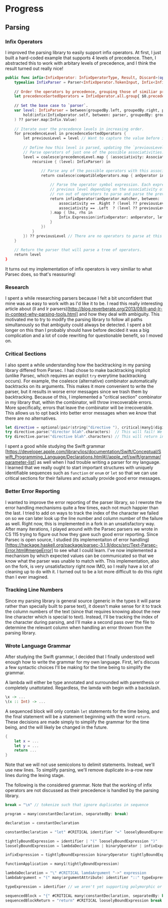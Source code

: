 # Progress

## Parsing

### Infix Operators

I improved the parsing library to easily support infix operators. At first, I just built a hard-coded example that supports 4 levels of precedence. Then, I abstracted this to work with arbitary levels of precedence, and I think the result turned out really nice!

```swift
public func infix<InfixOperator: InfixOperatorType, Result, Discard>(operatorType: InfixOperator.Type, between parser: Parser<InfixOperator.TokenInput, Result>, groupedBy: (left: Parser<InfixOperator.TokenInput, Discard>, right: Parser<InfixOperator.TokenInput, Discard>)) -> Parser<InfixOperator.TokenInput, Infix<InfixOperator, Result>> {
    typealias InfixParser = Parser<InfixOperator.TokenInput, Infix<InfixOperator, Result>>
    
    // Order the operators by precedence, grouping those of similiar precedence, and then further grouping by associativity.
    let precedenceSortedOperators = InfixOperator.all.group{ $0.precedence > $1.precedence }.map{ $0.groupBy { $0.associativity } }
    
    // Set the base case to `parser`.
    var level: InfixParser = between(groupedBy.left, groupedBy.right, parse:
        hold(infix(InfixOperator.self, between: parser, groupedBy: groupedBy))
    ) ?? parser.map(Infix.Value)
    
    // Iterate over the precedence levels in increasing order.
    for precedenceLevel in precedenceSortedOperators {
        let previousLevel = level // Want to capture the value before it changes.
        
        // Define how this level is parsed, updating the `previousLevel` variable for the subsequent iteration.
        // Parse operators of just one of the possible associativities.
        level = coalesce(precedenceLevel.map { (associativity: Associativity, compatibleOperators: [InfixOperator]) in
            recursive { (level: InfixParser) in
                
                // Parse any of the possible operators with this associativity and precedence.
                return coalesce(compatibleOperators.map { anOperator in

                    // Parse the operator symbol expression. Each expression will be either the same or
                    // previous level depending on the associativity of the operator. Eventually, we'll
                    // run out of operators to parse and parse the previous level regardless.
                    return infixOperator(anOperator.matcher, between:
                        associativity == .Right ? (level ?? previousLevel) : previousLevel,
                        associativity == .Left  ? (level ?? previousLevel) : previousLevel
                    ).map { lhs, rhs in
                        Infix.Expression(infixOperator: anOperator, left: lhs, right: rhs)
                    }
                })
            }
        }) ?? previousLevel // There are no operators to parse at this level, so parse the previous level.
    }
    
    // Return the parser that will parse a tree of operators.
    return level
}
```

It turns out my implementation of infix operators is very similiar to what Parsec does, so that's reassuring!

### Research

I spent a while researching parsers because I felt a bit unconfident that mine was as easy to work with as I'd like it to be. I read this really interesting article about (ll and lr parsers)[http://blog.reverberate.org/2013/09/ll-and-lr-in-context-why-parsing-tools.html] and how they deal with ambiguity. This motivated me to try to modify the parsing library to follow all paths simultanously so that ambiguity could always be detected. I spent a bit longer on this than I probably should have before decided it was a big complication and a lot of code rewriting for questionable benefit, so I moved on.

### Critical Sections

I also spent a while understanding how the backtracking in my parsing library differed from Parsec. I had chose to make backtracking implicit (unlike Parsec, which requires an explict `try` everytime backtracking occurs). For example, the coalesce (alternative) combinator automatically backtracks on its arguments. This makes it more convenient to write the parser, but it results in worse error messages since we trash them by backtracking. Because of this, I implemented a "critical section" combinator in my library that, within the combinator, will throw irrecoverable errors. More specifically, errors that leave the combinator will be irrecoverable. This allows us to opt back into better error messages when we *know* that there are no alternatives.

```swift
let directive = optional(pair(string("directive "), critical(many1(digit))).map(right).map{ Int(String($0))! })
try directive.parse("director blah".characters)  // This will fail! We failed out of a criticial section.
try directive.parse("directive blah".characters) // This will return in `nil` since we backtracked to `optional`.
```

I spent a good while studying the Swift grammar [https://developer.apple.com/library/ios/documentation/Swift/Conceptual/Swift_Programming_Language/Declarations.html#//apple_ref/swift/grammar/parameter-list] as well when I had trouble writing a parser for my language. I learned that we really ought to start important structures with uniquely identifiable sequences such as `function` or `enum` or `let` so that we can use critical sections for their failures and actually provide good error messages.

### Better Error Reporting

I wanted to improve the error reporting of the parser library, so I rewrote the error handling mechanisms quite a few times, each not much happier than the last. I tried to add on ways to track the index of the character we failed on so we can later look up the line number and column number of the failure as well. Right now, this is implemented in a fork in an unsatisfactory way. After many iterations, I played around with the Parsec parsers we wrote in CS 115 trying to figure out how they gave such good error reporting. Since Parsec is open source, I studied (its implementaiton of error handling)[https://hackage.haskell.org/package/parsec-3.1.9/docs/src/Text-Parsec-Error.html#mergeError] to see what I could learn. I've now implemented a mechanism by which expected values can be communicated so that we know what the parser was unable to match with. This implementation, also on the fork, is very unsatisfactory right now IMO, so I really have a lot of cleaning up to do with it. I turned out to be a lot more difficult to do this right than I ever imagined.

### Tracking Line Numbers

Since my parsing library is general source (generic in the types it will parse rather than specially built to parse text), it doesn't make sense for it to track the column numbers of the text (since that requires knowing about the new line character which is special to text). Instead, I'll be tracking the index of the character during parsing, and I'll make a second pass over the file to determine the relevant column when handling an error thrown from the parsing library.

### Wrote Language Grammar

After studying the Swift grammar, I decided that I finally understood well enough how to write the grammar for my own language. First, let's discuss a few syntactic choices I'll be making for the time being to simplify the grammar. 

A lambda will either be type annotated and surrounded with parenthesis or completely unattotated. Regardless, the lamda with begin with a backslash.
```haskell
\x -> ...
\(x :: Int) -> ...
```

A sequenced block will only contain `let` statements for the time being, and the final statement will be a statement beginning with the word `return`. These decisions are made simply to simplify the grammar for the time being, and the will likely be changed in the future.
```swift
{
    let x = ...
    let y = ...
    return ...
}
```

Note that we will not use semicolons to delimit statements. Instead, we'll use new lines. To simplify parsing, we'll remove duplicate in-a-row new lines during the lexing stage. 

The following is the considered grammar. Note that the working of infix operators are not discussed as their precedence is handled by the parsing library.

```swift
break = "\n" // tokenize such that ignore duplicates in sequence 

program = many(constantDeclaration, separatedBy: break)

declaration = constantDeclaration

constantDeclaration = "let" #CRITICAL identifier "=" looselyBoundExpression

tightlyBoundExpression = identifier | "(" looselyBoundExpression ")"
looselyBoundExpression = lambdaDeclaration | binaryOperator | infixExpression | functionApplication | sequencedBlock // order matters!

infixExpression = tightlyBoundExpression binaryOperator tightlyBoundExpression

functionApplication = many1(tightlyBoundExpression)

lambdaDeclaration = "\" #CRITICAL lamdaArgument "->" expression
lambdaArgument = "(" many(argumentAttribute) identifier "::" typeExpression ")" | identifier

typeExpression = identifier // we aren't yet supporting polymorphic or generic types

sequencedBlock = "{" #CRITICAL many(constantDeclaration, separatedBy: break) sequencedBlockReturn "}"
sequencedBlockReturn = "return" #CRITICAL looselyBoundExpression break
```

